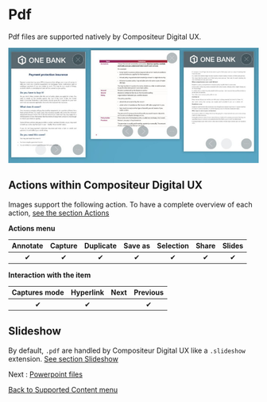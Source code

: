 # Pdf

Pdf files are supported natively by Compositeur Digital UX.

![Pdf displayed within Compositeur Digital UX](../../img/content_pdf.JPG)

## Actions within Compositeur Digital UX

Images support the following action. To have a complete overview of each action, [see the section Actions](actions.md)

**Actions menu**

| Annotate | Capture  | Duplicate | Save as  | Selection | Share    | Slides   |
|:--------:|:--------:|:---------:|:--------:|:---------:|:--------:|:--------:|
| &#x2714; | &#x2714; | &#x2714;  | &#x2714; | &#x2714;  | &#x2714; | &#x2714; | 

**Interaction with the item**

| Captures mode | Hyperlink | Next     | Previous | 
|:-------------:|:---------:|:--------:|:--------:|
| &#x2714;      | &#x2714;  ||&#x2714; | &#x2714; |

## Slideshow

By default, `.pdf` are handled by Compositeur Digital UX like a `.slideshow` extension. [See section Slideshow](slideshows.md)

Next : [Powerpoint files](powerpoint.md)

[Back to Supported Content menu](index.md)
